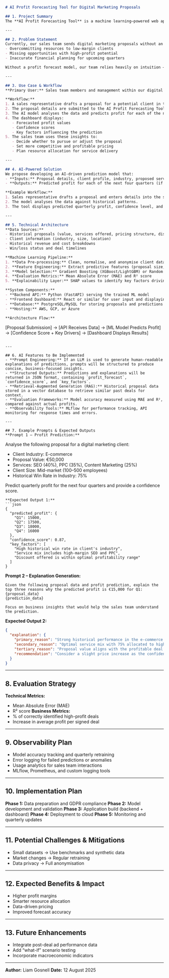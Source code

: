 ```markdown
# AI Profit Forecasting Tool for Digital Marketing Proposals

## 1. Project Summary
The **AI Profit Forecasting Tool** is a machine learning–powered web application that predicts the potential **quarterly profit** for our company after submitting a proposal to a prospective client. By analysing past proposals, historical revenue, delivery costs, and client characteristics, the system helps the sales and management teams to prioritise high-profit opportunities, set smarter pricing, and allocate resources efficiently.

---

## 2. Problem Statement
Currently, our sales team sends digital marketing proposals without an accurate, data-driven forecast of profitability. This can lead to:
- Overcommitting resources to low-margin clients
- Missing opportunities with high-profit potential
- Inaccurate financial planning for upcoming quarters

Without a profit forecast model, our team relies heavily on intuition — often biased and inconsistent.

---

## 3. Use Case & Workflow
**Primary User:** Sales team members and management within our digital marketing agency.

**Workflow:**
1. A sales representative drafts a proposal for a potential client in the proposal platform.
2. The proposal details are submitted to the AI Profit Forecasting Tool.
3. The AI model analyses the data and predicts profit for each of the next four quarters.
4. The dashboard displays:
   - Forecasted profit values
   - Confidence scores
   - Key factors influencing the prediction
5. The sales team uses these insights to:
   - Decide whether to pursue or adjust the proposal
   - Set more competitive and profitable pricing
   - Plan resource allocation for service delivery

---

## 4. AI-Powered Solution
We propose developing an AI-driven prediction model that:
- **Inputs:** Proposal details, client profile, industry, proposed services, estimated delivery costs, and historical deal outcomes
- **Outputs:** Predicted profit for each of the next four quarters (if the deal is won), along with a confidence score and the top factors influencing the prediction

**Example Workflow:**
1. Sales representative drafts a proposal and enters details into the system.
2. The model analyses the data against historical patterns.
3. The tool displays predicted quarterly profit, confidence level, and reasons for the prediction.

---

## 5. Technical Architecture
**Data Sources:**
- Historical proposals (value, services offered, pricing structure, discounts)
- Client information (industry, size, location)
- Historical revenue and cost breakdowns
- Win/loss status and deal timelines

**Machine Learning Pipeline:**
1. **Data Pre-processing:** Clean, normalise, and anonymise client data
2. **Feature Engineering:** Extract predictive features (proposal size, industry sector, cost ratio, services mix)
3. **Model Selection:** Gradient Boosting (XGBoost/LightGBM) or Random Forest Regression
4. **Evaluation Metrics:** Mean Absolute Error (MAE) and R² score
5. **Explainability Layer:** SHAP values to identify key factors driving predictions

**System Components:**
- **Backend API:** Python (FastAPI) serving the trained ML model
- **Frontend Dashboard:** React or similar for user input and displaying results
- **Database:** PostgreSQL/MySQL for storing proposals and predictions
- **Hosting:** AWS, GCP, or Azure

**Architecture Flow:**
```

\[Proposal Submission] → \[API Receives Data] → \[ML Model Predicts Profit]
→ \[Confidence Score + Key Drivers] → \[Dashboard Displays Results]

```

---

## 6. AI Features to Be Implemented
- **Prompt Engineering:** If an LLM is used to generate human-readable explanations of predictions, prompts will be structured to produce concise, business-focused insights.
- **Structured Outputs:** Predictions and explanations will be returned in JSON format, containing `profit_forecast`, `confidence_score`, and `key_factors`.
- **Retrieval-Augmented Generation (RAG):** Historical proposal data stored in a vector database to retrieve similar past deals for context.
- **Evaluation Frameworks:** Model accuracy measured using MAE and R², compared against actual profits.
- **Observability Tools:** MLflow for performance tracking, API monitoring for response times and errors.

---

## 7. Example Prompts & Expected Outputs
**Prompt 1 – Profit Prediction:**
```

Analyse the following proposal for a digital marketing client:

* Client Industry: E-commerce
* Proposal Value: €50,000
* Services: SEO (40%), PPC (35%), Content Marketing (25%)
* Client Size: Mid-market (100–500 employees)
* Historical Win Rate in Industry: 75%

Predict quarterly profit for the next four quarters and provide a confidence score.

````
**Expected Output 1:**
```json
{
  "predicted_profit": {
    "Q1": 15000,
    "Q2": 17500,
    "Q3": 18000,
    "Q4": 16000
  },
  "confidence_score": 0.87,
  "key_factors": [
    "High historical win rate in client's industry",
    "Service mix includes high-margin SEO and PPC",
    "Discount offered is within optimal profitability range"
  ]
}
````

**Prompt 2 – Explanation Generation:**

```
Given the following proposal data and profit prediction, explain the top three reasons why the predicted profit is €15,000 for Q1:
{proposal_data}
{prediction_data}

Focus on business insights that would help the sales team understand the prediction.
```

**Expected Output 2:**

```json
{
  "explanation": {
    "primary_reason": "Strong historical performance in the e-commerce sector with a 75% win rate",
    "secondary_reason": "Optimal service mix with 75% allocated to high-margin services (SEO + PPC)",
    "tertiary_reason": "Proposal value aligns with the profitable deal size range (€40k–€60k)",
    "recommendation": "Consider a slight price increase as the confidence score indicates room for margin improvement"
  }
}
```

---

## 8. Evaluation Strategy

**Technical Metrics:**

* Mean Absolute Error (MAE)
* R² score
  **Business Metrics:**
* % of correctly identified high-profit deals
* Increase in average profit per signed deal

---

## 9. Observability Plan

* Model accuracy tracking and quarterly retraining
* Error logging for failed predictions or anomalies
* Usage analytics for sales team interactions
* MLflow, Prometheus, and custom logging tools

---

## 10. Implementation Plan

**Phase 1:** Data preparation and GDPR compliance
**Phase 2:** Model development and validation
**Phase 3:** Application build (backend + dashboard)
**Phase 4:** Deployment to cloud
**Phase 5:** Monitoring and quarterly updates

---

## 11. Potential Challenges & Mitigations

* Small datasets → Use benchmarks and synthetic data
* Market changes → Regular retraining
* Data privacy → Full anonymisation

---

## 12. Expected Benefits & Impact

* Higher profit margins
* Smarter resource allocation
* Data-driven pricing
* Improved forecast accuracy

---

## 13. Future Enhancements

* Integrate post-deal ad performance data
* Add “what-if” scenario testing
* Incorporate macroeconomic indicators

---

**Author:** Liam Gosnell
**Date:** 12 August 2025

```
```
